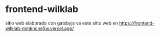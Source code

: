 # frontend-wilklab
sitio web elaborado con gatsbyjs
ve este sitio web en https://frontend-wilklab-mmkncne5w.vercel.app/
